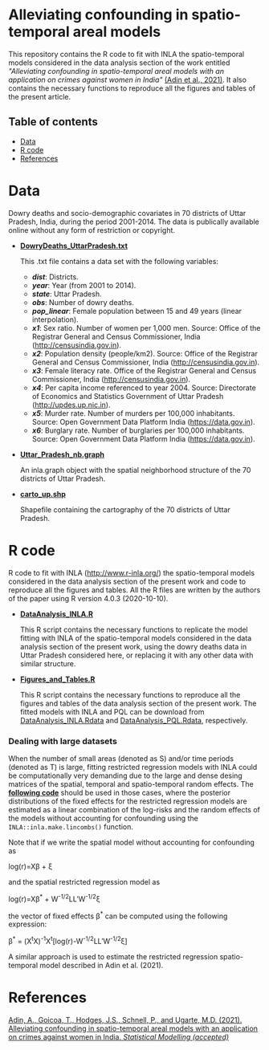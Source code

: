 # Alleviating confounding in spatio-temporal areal models
This repository contains the R code to fit with INLA the spatio-temporal models considered in the data analysis section of the work entitled _"Alleviating confounding in spatio-temporal areal models with an application on crimes against women in India"_ [(Adin et al., 2021)](https://arxiv.org/abs/2003.01946). It also contains the necessary functions to reproduce all the figures and tables of the present article.


## Table of contents

- [Data](#Data)
- [R code](#R-code)
- [References](#References)


# Data
Dowry deaths and socio-demographic covariates in 70 districts of Uttar Pradesh, India, during the period 2001-2014. The data is publically available online without any form of restriction or copyright.

- [**DowryDeaths_UttarPradesh.txt**](https://github.com/spatialstatisticsupna/Confounding_article/blob/master/data/DowryDeaths_UttarPradesh.txt)
  
  This .txt file contains a data set with the following variables:
	- **_dist_**: Districts.
	- **_year_**: Year (from 2001 to 2014).
	- **_state_**: Uttar Pradesh.
	- **_obs_**: Number of dowry deaths.
	- **_pop_linear_**: Female population between 15 and 49 years (linear interpolation).
	- **_x1_**: Sex ratio. Number of women per 1,000 men. Source: Office of the Registrar General and Census Commissioner, India (http://censusindia.gov.in).
	- **_x2_**: Population density (people/km2). Source: Office of the Registrar General and Census Commissioner, India (http://censusindia.gov.in).
	- **_x3_**: Female literacy rate. Office of the Registrar General and Census Commissioner, India (http://censusindia.gov.in).
	- **_x4_**: Per capita income referenced to year 2004. Source: Directorate of Economics and Statistics Government of Uttar Pradesh  (http://updes.up.nic.in).
	- **_x5_**: Murder rate. Number of murders per 100,000 inhabitants. Source: Open Government Data Platform India (https://data.gov.in).
	- **_x6_**: Burglary rate. Number of burglaries per 100,000 inhabitants. Source: Open Government Data Platform India (https://data.gov.in).


- [**Uttar_Pradesh_nb.graph**](https://github.com/spatialstatisticsupna/Confounding_article/blob/master/data/Uttar_Pradesh_nb.graph)
  
  An inla.graph object with the spatial neighborhood structure of the 70 districts of Uttar Pradesh.


- [**carto_up.shp**](https://github.com/spatialstatisticsupna/Confounding_article/blob/master/data/carto_up/)

  Shapefile containing the cartography of the 70 districts of Uttar Pradesh.


# R code
R code to fit with INLA (http://www.r-inla.org/) the spatio-temporal models considered in the data analysis section of the present work and code to reproduce all the figures and tables. All the R files are written by the authors of the paper using R version 4.0.3 (2020-10-10).

- [**DataAnalysis_INLA.R**](https://github.com/spatialstatisticsupna/Confounding_article/blob/master/R/DataAnalysis_INLA.R)

  This R script contains the necessary functions to replicate the model fitting with INLA of the spatio-temporal models considered in the data analysis section of the present work, using the dowry deaths data in Uttar Pradesh considered here, or replacing it with any other data with similar structure.
  
- [**Figures_and_Tables.R**](https://github.com/spatialstatisticsupna/Confounding_article/blob/master/R/Figures_and_Tables.R)
 
 
  This R script contains the necessary functions to reproduce all the figures and tables of the data analysis section of the present work. The fitted models with INLA and PQL can be download from [DataAnalysis_INLA.Rdata](https://emi-sstcdapp.unavarra.es/Confounding_article/data/DataAnalysis_INLA.Rdata) and [DataAnalysis_PQL.Rdata](https://emi-sstcdapp.unavarra.es/Confounding_article/data/DataAnalysis_PQL.Rdata), respectively.

### Dealing with large datasets
When the number of small areas (denoted as S) and/or time periods (denoted as T) is large, fitting restricted regression models with INLA could be computationally very demanding due to the large and dense desing matrices of the spatial, temporal and spatio-temporal random effects. The [**following code**](https://github.com/spatialstatisticsupna/Confounding_article/blob/master/R/DataAnalysis_INLA_fast.R) should be used in those cases, where the posterior distributions of the fixed effects for the restricted regression models are estimated as a linear combination of the log-risks and the random effects of the models without accounting for confounding using the `INLA::inla.make.lincombs()` function.


Note that if we write the spatial model without accounting for confounding as

log(r)=X&beta; + &xi;

and the spatial restricted regression model as

log(r)=X&beta;<sup>*</sup> + W<sup>-1/2</sup>LL&prime;W<sup>-1/2</sup>&xi;

the vector of fixed effects &beta;<sup>*</sup> can be computed using the following expression:

&beta;<sup>*</sup> = (X<sup>t</sup>X)<sup>-1</sup>X<sup>t</sup>[log(r)-W<sup>-1/2</sup>LL&prime;W<sup>-1/2</sup>&xi;]

A similar approach is used to estimate the restricted regression spatio-temporal model described in Adin et al. (2021).


# References
[Adin, A., Goicoa, T., Hodges, J.S., Schnell, P., and Ugarte, M.D. (2021). Alleviating confounding in spatio-temporal areal models with an application on crimes against women in India. _Statistical Modelling (accepted)_](https://arxiv.org/abs/2003.01946)
